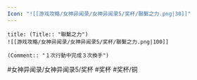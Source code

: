 ```yaml
---
Icon: "![[游戏攻略/女神异闻录/女神异闻录5/奖杯/聯繫之力.png|30]]"
---
```

```ad-common-bronze-trophy
title: (Title:: "聯繫之力")
![[游戏攻略/女神异闻录/女神异闻录5/奖杯/聯繫之力.png|100]]

(Comment:: "１次行動中完成３次換手")
```

#女神异闻录/女神异闻录5/奖杯 #奖杯 #奖杯/铜
